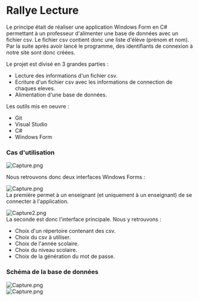 # Rallye Lecture

Le principe était de réaliser une application Windows Form en C# permettant à un professeur d'alimenter une base de données avec un fichier csv. Le fichier csv contient donc une liste d'élève (prénom et nom).
Par la suite après avoir lancé le programme, des identifiants de connexion à notre site sont donc créées.

Le projet est divisé en 3 grandes parties :

* Lecture des informations d'un fichier csv.
* Ecriture d'un fichier csv avec les informations de connection de chaques eleves.
* Alimentation d'une base de données.

Les outils mis en oeuvre : 
* Git
* Visual Studio
* C#
* Windows Form

### Cas d'utilisation

![Capture.png](https://image.noelshack.com/fichiers/2019/13/3/1553701046-capture.png)<br>


Nous retrouvons donc deux interfaces Windows Forms :

![Capture.png](https://image.noelshack.com/fichiers/2019/13/3/1553695324-capture.png)<br>
La première permet à un enseignant (et uniquement à un enseignant) de se connecter à l'application.

![Capture2.png](https://image.noelshack.com/fichiers/2019/13/3/1553695327-capture2.png)<br>
La seconde est donc l'interface principale.
Nous y retrouvons : 
* Choix d'un répertoire contenant des csv.
* Choix du csv à utiliser.
* Choix de l'année scolaire.
* Choix du niveau scolaire.
* Choix de la génération du mot de passe.

### Schéma de la base de données
![Capture.png](https://image.noelshack.com/fichiers/2019/13/3/1553696893-capture3.png)<br>
![Capture.png](https://image.noelshack.com/fichiers/2019/13/3/1553696895-capture4.png)

